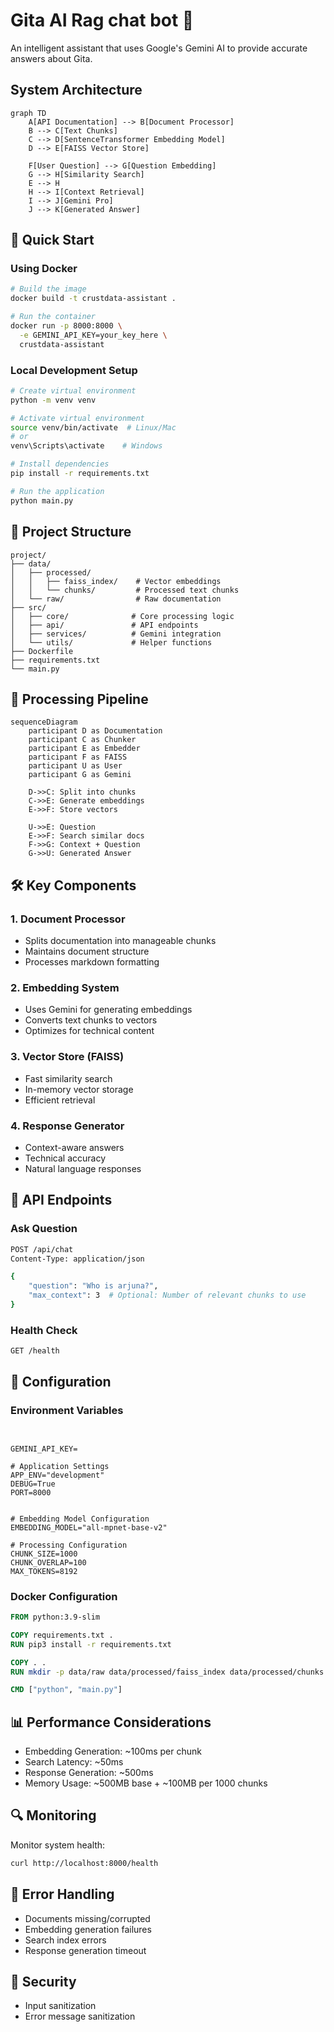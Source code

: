 # Gita AI Rag chat bot 🤖

An intelligent assistant that uses Google's Gemini AI to provide accurate answers about Gita.

## System Architecture

```mermaid
graph TD
    A[API Documentation] --> B[Document Processor]
    B --> C[Text Chunks]
    C --> D[SentenceTransformer Embedding Model]
    D --> E[FAISS Vector Store]

    F[User Question] --> G[Question Embedding]
    G --> H[Similarity Search]
    E --> H
    H --> I[Context Retrieval]
    I --> J[Gemini Pro]
    J --> K[Generated Answer]

```

## 🚀 Quick Start

### Using Docker

```bash
# Build the image
docker build -t crustdata-assistant .

# Run the container
docker run -p 8000:8000 \
  -e GEMINI_API_KEY=your_key_here \
  crustdata-assistant
```

### Local Development Setup

```bash
# Create virtual environment
python -m venv venv

# Activate virtual environment
source venv/bin/activate  # Linux/Mac
# or
venv\Scripts\activate    # Windows

# Install dependencies
pip install -r requirements.txt

# Run the application
python main.py
```

## 📁 Project Structure

```
project/
├── data/
│   ├── processed/
│   │   ├── faiss_index/    # Vector embeddings
│   │   └── chunks/         # Processed text chunks
│   └── raw/                # Raw documentation
├── src/
│   ├── core/              # Core processing logic
│   ├── api/               # API endpoints
│   ├── services/          # Gemini integration
│   └── utils/             # Helper functions
├── Dockerfile
├── requirements.txt
└── main.py
```

## 🔄 Processing Pipeline

```mermaid
sequenceDiagram
    participant D as Documentation
    participant C as Chunker
    participant E as Embedder
    participant F as FAISS
    participant U as User
    participant G as Gemini

    D->>C: Split into chunks
    C->>E: Generate embeddings
    E->>F: Store vectors

    U->>E: Question
    E->>F: Search similar docs
    F->>G: Context + Question
    G->>U: Generated Answer
```

## 🛠️ Key Components

### 1. Document Processor

- Splits documentation into manageable chunks
- Maintains document structure
- Processes markdown formatting

### 2. Embedding System

- Uses Gemini for generating embeddings
- Converts text chunks to vectors
- Optimizes for technical content

### 3. Vector Store (FAISS)

- Fast similarity search
- In-memory vector storage
- Efficient retrieval

### 4. Response Generator

- Context-aware answers
- Technical accuracy
- Natural language responses

## 📡 API Endpoints

### Ask Question

```bash
POST /api/chat
Content-Type: application/json

{
    "question": "Who is arjuna?",
    "max_context": 3  # Optional: Number of relevant chunks to use
}
```

### Health Check

```bash
GET /health
```

## 🔧 Configuration

### Environment Variables

```env


GEMINI_API_KEY=

# Application Settings
APP_ENV="development"
DEBUG=True
PORT=8000


# Embedding Model Configuration
EMBEDDING_MODEL="all-mpnet-base-v2"

# Processing Configuration
CHUNK_SIZE=1000
CHUNK_OVERLAP=100
MAX_TOKENS=8192
```

### Docker Configuration

```dockerfile
FROM python:3.9-slim

COPY requirements.txt .
RUN pip3 install -r requirements.txt

COPY . .
RUN mkdir -p data/raw data/processed/faiss_index data/processed/chunks logs

CMD ["python", "main.py"]
```

## 📊 Performance Considerations

- Embedding Generation: ~100ms per chunk
- Search Latency: ~50ms
- Response Generation: ~500ms
- Memory Usage: ~500MB base + ~100MB per 1000 chunks

## 🔍 Monitoring

Monitor system health:

```bash
curl http://localhost:8000/health
```

## 🚨 Error Handling

- Documents missing/corrupted
- Embedding generation failures
- Search index errors
- Response generation timeout

## 🔐 Security

- Input sanitization
- Error message sanitization
